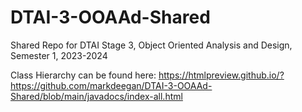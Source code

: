# DTAI-3-OOAAd-Shared
Shared Repo for DTAI Stage 3, Object Oriented Analysis and Design, Semester 1, 2023-2024

Class Hierarchy can be found here:
https://htmlpreview.github.io/?https://github.com/markdeegan/DTAI-3-OOAAd-Shared/blob/main/javadocs/index-all.html

